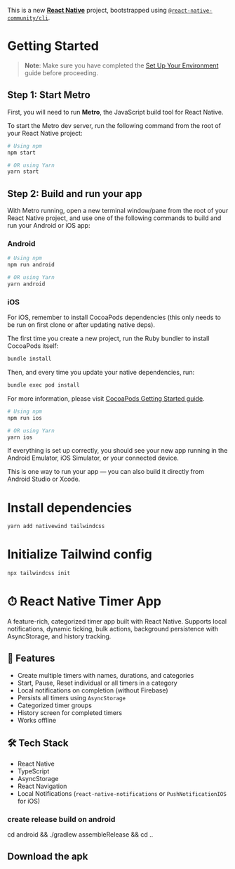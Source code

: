 This is a new [**React Native**](https://reactnative.dev) project, bootstrapped using [`@react-native-community/cli`](https://github.com/react-native-community/cli).

# Getting Started

> **Note**: Make sure you have completed the [Set Up Your Environment](https://reactnative.dev/docs/set-up-your-environment) guide before proceeding.

## Step 1: Start Metro

First, you will need to run **Metro**, the JavaScript build tool for React Native.

To start the Metro dev server, run the following command from the root of your React Native project:

```sh
# Using npm
npm start

# OR using Yarn
yarn start
```

## Step 2: Build and run your app

With Metro running, open a new terminal window/pane from the root of your React Native project, and use one of the following commands to build and run your Android or iOS app:

### Android

```sh
# Using npm
npm run android

# OR using Yarn
yarn android
```

### iOS

For iOS, remember to install CocoaPods dependencies (this only needs to be run on first clone or after updating native deps).

The first time you create a new project, run the Ruby bundler to install CocoaPods itself:

```sh
bundle install
```

Then, and every time you update your native dependencies, run:

```sh
bundle exec pod install
```

For more information, please visit [CocoaPods Getting Started guide](https://guides.cocoapods.org/using/getting-started.html).

```sh
# Using npm
npm run ios

# OR using Yarn
yarn ios
```

If everything is set up correctly, you should see your new app running in the Android Emulator, iOS Simulator, or your connected device.

This is one way to run your app — you can also build it directly from Android Studio or Xcode.

# Install dependencies
``` sh
yarn add nativewind tailwindcss

```

# Initialize Tailwind config

```sh 
npx tailwindcss init
```

# ⏱ React Native Timer App

A feature-rich, categorized timer app built with React Native. Supports local notifications, dynamic ticking, bulk actions, background persistence with AsyncStorage, and history tracking.

## 📱 Features

- Create multiple timers with names, durations, and categories
- Start, Pause, Reset individual or all timers in a category
- Local notifications on completion (without Firebase)
- Persists all timers using `AsyncStorage`
- Categorized timer groups
- History screen for completed timers
- Works offline

## 🛠 Tech Stack

- React Native
- TypeScript
- AsyncStorage
- React Navigation
- Local Notifications (`react-native-notifications` or `PushNotificationIOS` for iOS)

### create release build on android

cd android && ./gradlew assembleRelease && cd ..

## Download the apk

